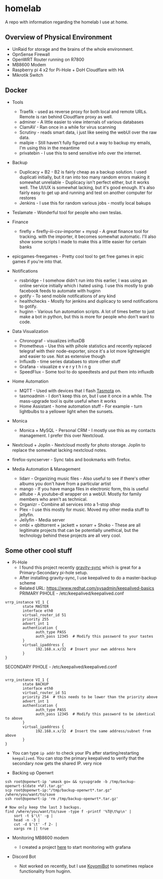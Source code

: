 # homelab

A repo with information regarding the homelab I use at home.


## Overview of Physical Environment

- UnRaid for storage and the brains of the whole environment.
- OpnSense Firewall
- OpenWRT Router running on R7800
- MB8600 Modem
- Raspberry pi 4 x2 for Pi-Hole + DoH Cloudflare with HA
- Mikrotik Switch

## Docker

- Tools
  - Traefik - used as reverse proxy for both local and remote URLs. Remote is ran behind Cloudflare proxy as well.
  - adminer - A little easier to view internals of various databases
  - ClamAV - Ran once in a while for virus scanning
  - Scrutiny - reads smart data, i just like seeing the webUI over the raw data.
  - mailpie - Still haven't fully figured out a way to backup my emails, I'm using this in the meantime
  - privatebin - I use this to send sensitive info over the internet.

- Backup
  - Duplicacy + B2 - B2 is fairly cheap as a backup solution. I used duplicati initially, but it ran into too many random errors making it somewhat unreliable - Duplicacy isn't perfect either, but it works well. The UI/UX is somewhat lacking, but it's good enough. It's also fairly easy to get up and running and test on another computer for restores
  - Jenkins - I use this for random various jobs - mostly local bakups

- Teslamate - Wonderful tool for people who own teslas.
- Finance
  - firefly + firefly-iii-csv-importer + mysql - A great finance tool for tracking. with the importer, it becomes somewhat automatic. I'll also show some scripts I made to make this a little easier for certain banks
- epicgames-freegames - Pretty cool tool to get free games in epic games if you're into that.

- Notifications
  - rssbridge - I somehow didn't run into this earlier, I was using an online service initially which i hated using. I use this mostly to grab facebook feeds to automate with huginn
  - gotify - To send mobile notifications of any kind
  - healthchecks - Mostly for jenkins and duplicacy to send notifications to gotify.
  - huginn - Various fun automation scripts. A lot of times better to just make a bot in python, but this is more for people who don't want to code.

- Data Visualization
  - Chronograf - visualizes influxDB
  - Prometheus - Use this with pihole statistics and recently replaced telegraf with their node-exporter, since it's a lot more lightweight and easier to use. Not as extensive though
  - Influxdb - time series databaes to store other stuff
  - Grafana - visualize e v e r y t h i n g
  - SpeedFlux - Some tool to do speedtests and put them into influxdb

- Home Automation
  - MQTT - Used with devices that I flash [Tasmota](https://github.com/arendst/Tasmota) on.
  - tasmoadmin - I don't keep this on, but I use it once in a while. The mass-upgrade tool is quite useful when it works
  - Home Assistant - home automation stuff - For example - turn lightbulbs to a yellower light when the sunsets.

- Monica
  - Monica + MySQL - Personal CRM - I mostly use this as my contacts management. I prefer this over Nextcloud.

- Nextcloud + Joplin - Nextcloud mostly for photo storage. Joplin to replace the somewhat lacking nextcloud notes.
- firefox-syncserver - Sync tabs and bookmarks with firefox.

- Media Automation & Management
  - lidarr - Organizing music files - Also useful to see if there's other albums you don't have from a particular artist
  - mango - If you have manga files in electronic form, this is useful
  - alltube - A youtube-dl wrapper on a webUI. Mostly for family members who aren't as technical.
  - Organizr - Combine all services into a 1-stop shop
  - Plex - I use this mostly for music. Moved my other media stuff to jellyfin.
  - Jellyfin - Media server
  - ombi + qbittorrent + jackett + sonarr + Shoko - These are all legitimate projects that can be potentially unethical, but the technology behind these projects are all very cool.


## Some other cool stuff

- Pi-Hole
  - I found this project recently [gravity-sync](https://github.com/vmstan/gravity-sync) which is great for a Primary-Secondary pi-hole setup.
  - After installing gravity-sync, I use keepalived to do a master-backup scheme
  - Related URL: https://www.redhat.com/sysadmin/keepalived-basics
PRIMARY PIHOLE - /etc/keepalived/keepalived.conf
```
vrrp_instance VI_1 {
        state MASTER
        interface eth0
        virtual_router_id 51
        priority 255
        advert_int 1
        authentication {
              auth_type PASS
              auth_pass 12345  # Modify this password to your tastes
        }
        virtual_ipaddress {
              192.168.x.x/32  # Insert your own address here
        }
}
```
SECONDARY PIHOLE - /etc/keepalived/keepalived.conf
```

vrrp_instance VI_1 {
        state BACKUP
        interface eth0
        virtual_router_id 51
        priority 254  # this needs to be lower than the priority above
        advert_int 1
        authentication {
              auth_type PASS
              auth_pass 12345  # Modify this password to be identical to above
        }
        virtual_ipaddress {
              192.168.x.x/32  # Insert the same address/subnet from above
        }
}
```

  - You can type `ip addr` to check your IPs after starting/restarting `keepalived`. You can stop the primary keepalived to verify that the secondary now gets the shared IP. very nice

- Backing up Openwrt
```
ssh root@openwrt-ip 'umask go= && sysupgrade -b /tmp/backup-openwrt-$(date +%F).tar.gz'
scp root@openwrt-ip:"/tmp/backup-openwrt*.tar.gz" /where/you/want/to/save
ssh root@openwrt-ip 'rm /tmp/backup-openwrt*.tar.gz'

# Now only keep the last 3 backups.
find /where/you/want/to/save -type f -printf '%T@\t%p\n' |
    sort -t $'\t' -g | 
    head -n -3 | 
    cut -d $'\t' -f 2- |
    xargs rm || true
```
- Monitoring MB8600 modem
  - I created a project [here](https://github.com/xNinjaKittyx/mb8600) to start monitoring with grafana 

- Discord Bot
  - Not worked on recently, but I use [KoyomiBot](https://github.com/xNinjaKittyx/KoyomiBot) to sometimes replace functionality from huginn.
